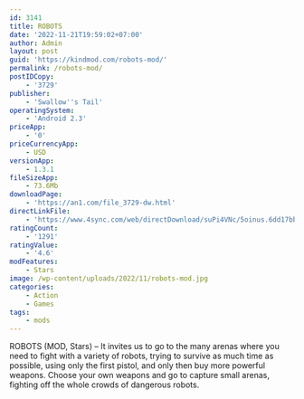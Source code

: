 ```yaml
---
id: 3141
title: ROBOTS
date: '2022-11-21T19:59:02+07:00'
author: Admin
layout: post
guid: 'https://kindmod.com/robots-mod/'
permalink: /robots-mod/
postIDCopy:
    - '3729'
publisher:
    - 'Swallow''s Tail'
operatingSystem:
    - 'Android 2.3'
priceApp:
    - '0'
priceCurrencyApp:
    - USD
versionApp:
    - 1.3.1
fileSizeApp:
    - 73.6Mb
downloadPage:
    - 'https://an1.com/file_3729-dw.html'
directLinkFile:
    - 'https://www.4sync.com/web/directDownload/suPi4VNc/5oinus.6dd17bbbb1bd2e5c38f728579df24439'
ratingCount:
    - '1291'
ratingValue:
    - '4.6'
modFeatures:
    - Stars
image: /wp-content/uploads/2022/11/robots-mod.jpg
categories:
    - Action
    - Games
tags:
    - mods
---
```


ROBOTS (MOD, Stars) – It invites us to go to the many arenas where you need to fight with a variety of robots, trying to survive as much time as possible, using only the first pistol, and only then buy more powerful weapons. Choose your own weapons and go to capture small arenas, fighting off the whole crowds of dangerous robots.